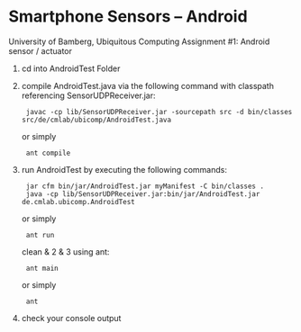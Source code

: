 # Smartphone Sensors – Android
University of Bamberg, Ubiquitous Computing Assignment #1: Android sensor / actuator

1. cd into AndroidTest Folder

2. compile AndroidTest.java via the following command with classpath referencing SensorUDPReceiver.jar:

        javac -cp lib/SensorUDPReceiver.jar -sourcepath src -d bin/classes src/de/cmlab/ubicomp/AndroidTest.java
 
   or simply

        ant compile
        
3. run AndroidTest by executing the following commands:

        jar cfm bin/jar/AndroidTest.jar myManifest -C bin/classes .
        java -cp lib/SensorUDPReceiver.jar:bin/jar/AndroidTest.jar de.cmlab.ubicomp.AndroidTest
        
   or simply

        ant run
        
   clean & 2 & 3 using ant:

        ant main
        
   or simply

        ant
        
4. check your console output
